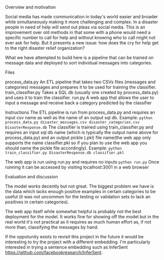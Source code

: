 Overview and motivation

Social media has made communication in today's world easier and broader while simultaneously making it more challenging and complex. In a disaster people in need of help will send out pleas via social media. This is an improvement over old methods in that some with a phone would need a specific number to call for help and without knowing who to call might not ever ask for help. But it presents a new issue: how does the cry for help get to the right disaster relief organization?

What we have attempted to build here is a pipeline that can be trained on message data and deployed to sort individual messages into categories.

Files

process_data.py An ETL pipeline that takes two CSVs files (messages and categories)
                messages and prepares it to be used for training the classifier.
train_classifier.py Takes a SQL db (usually one created by process_data.py) and uses it to train the classifier.
run.py A web app that allows the user to input a message and receive back a category predicted by the classifier             

Instructions
The ETL pipeline is run from process_data.py and requires an input csv name as well as the name of an output sql db.
Example:
`python process_data.py disaster_messages.csv disaster_categories.csv DisasterResponse.db`
The classifier is trained using train_classifier.py and requires an input sql db name (which is typically the output name above for process_data.py) and an output pickle (.pkl) file name(the web app only supports the name classifier.pkl so if you plan to use the web app you should name the pickle file accordingly).
Example:
`python train_classifier.py DisasterResponse.db classifier.pkl`

The web app is run using run.py and requires no inputs
`python run.py`
Once running it can be accessed by visiting localhost:3001 in a web browser

Evaluation and discussion

The model works decently but not great. The biggest problem we have is the data which lacks enough positive examples in certain categories to be useful (it was not uncommon for the testing or validation sets to lack an positives in certain categories).

The web app itself while somewhat helpful is probably not the best deployment for the model. It works fine for showing off the model but in the real world it's not practical as it requires as much human effort as, if not more than, classifying the messages by hand.

If the oppotunity exists to revisit this project in the future it would be interesting to try the project with a different embedding. I'm particularly interested in trying a sentence embedding such as InferSent https://github.com/facebookresearch/InferSent.

